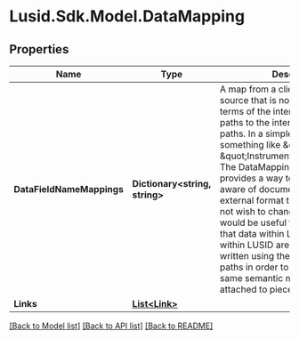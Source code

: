 
# Lusid.Sdk.Model.DataMapping

## Properties

Name | Type | Description | Notes
------------ | ------------- | ------------- | -------------
**DataFieldNameMappings** | **Dictionary&lt;string, string&gt;** | A map from a client source, or other source that is not addressed in terms of the internal LUSID property paths to the internal LUSID property paths.  In a simple case this could be something like \&quot;ISIN\&quot; to \&quot;Instrument/default/ISIN\&quot;. The DataMapping dictionary provides a way to make LUSID aware of  documents that have an external format that the client might not wish to change but where it would be useful to be able to query that data within LUSID.  Queries within LUSID are preferably to be written using the LUSID property paths in order to encourage the same semantic meaning to be attached to pieces of data. | [optional] 
**Links** | [**List&lt;Link&gt;**](Link.md) |  | [optional] 

[[Back to Model list]](../README.md#documentation-for-models)
[[Back to API list]](../README.md#documentation-for-api-endpoints)
[[Back to README]](../README.md)

